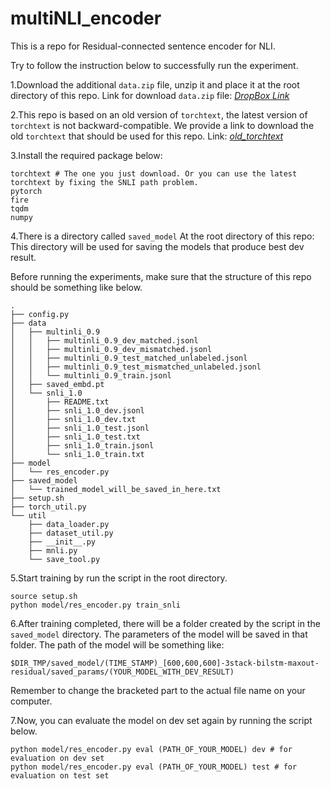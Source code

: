 # multiNLI_encoder
This is a repo for Residual-connected sentence encoder for NLI.

Try to follow the instruction below to successfully run the experiment.

1.Download the additional `data.zip` file, unzip it and place it at the root directory of this repo.
Link for download `data.zip` file: [*DropBox Link*](https://www.dropbox.com/sh/kq81vmcmwktlyji/AADRVQRh9MdcXTkTQct7QlQFa?dl=0)

2.This repo is based on an old version of `torchtext`, the latest version of `torchtext` is not backward-compatible.
We provide a link to download the old `torchtext` that should be used for this repo. Link: [*old_torchtext*](https://www.dropbox.com/sh/n8ipkm1ng8f6d5u/AADg4KhwQMwz4xFkVJafgUMma?dl=0)

3.Install the required package below:
```
torchtext # The one you just download. Or you can use the latest torchtext by fixing the SNLI path problem.
pytorch
fire
tqdm
numpy
```

4.There is a directory called `saved_model` At the root directory of this repo:
This directory will be used for saving the models that produce best dev result.

Before running the experiments, make sure that the structure of this repo should be something like below.
```
.
├── config.py
├── data
│   ├── multinli_0.9
│   │   ├── multinli_0.9_dev_matched.jsonl
│   │   ├── multinli_0.9_dev_mismatched.jsonl
│   │   ├── multinli_0.9_test_matched_unlabeled.jsonl
│   │   ├── multinli_0.9_test_mismatched_unlabeled.jsonl
│   │   └── multinli_0.9_train.jsonl
│   ├── saved_embd.pt
│   └── snli_1.0
│       ├── README.txt
│       ├── snli_1.0_dev.jsonl
│       ├── snli_1.0_dev.txt
│       ├── snli_1.0_test.jsonl
│       ├── snli_1.0_test.txt
│       ├── snli_1.0_train.jsonl
│       └── snli_1.0_train.txt
├── model
│   └── res_encoder.py
├── saved_model
│   └── trained_model_will_be_saved_in_here.txt
├── setup.sh
├── torch_util.py
└── util
    ├── data_loader.py
    ├── dataset_util.py
    ├── __init__.py
    ├── mnli.py
    └── save_tool.py
```

5.Start training by run the script in the root directory.
```
source setup.sh
python model/res_encoder.py train_snli
```

6.After training completed, there will be a folder created by the script in the `saved_model` directory.
The parameters of the model will be saved in that folder. The path of the model will be something like:
```
$DIR_TMP/saved_model/(TIME_STAMP)_[600,600,600]-3stack-bilstm-maxout-residual/saved_params/(YOUR_MODEL_WITH_DEV_RESULT)
```
Remember to change the bracketed part to the actual file name on your computer.

7.Now, you can evaluate the model on dev set again by running the script below.
```
python model/res_encoder.py eval (PATH_OF_YOUR_MODEL) dev # for evaluation on dev set
python model/res_encoder.py eval (PATH_OF_YOUR_MODEL) test # for evaluation on test set
```